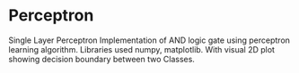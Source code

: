 # Perceptron
Single Layer Perceptron 
Implementation of AND logic gate using perceptron learning algorithm.
Libraries used numpy, matplotlib.
With visual 2D plot showing decision boundary between two Classes.
